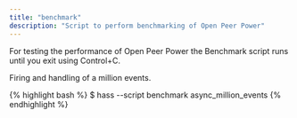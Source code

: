 ```yaml
---
title: "benchmark"
description: "Script to perform benchmarking of Open Peer Power"
---
```


For testing the performance of Open Peer Power the Benchmark script runs until you exit using Control+C.

Firing and handling of a million events.

{% highlight bash %}
$ hass --script benchmark async_million_events
{% endhighlight %}

